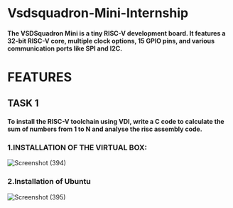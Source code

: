 # Vsdsquadron-Mini-Internship
####  The VSDSquadron Mini is a tiny RISC-V development board. It features a 32-bit RISC-V core, multiple clock options, 15 GPIO pins, and various communication ports like SPI and I2C.
# FEATURES 








## TASK 1
#### To install the RISC-V toolchain using VDI, write a C code to calculate the sum of numbers from 1 to N and analyse the risc assembly code.


### 1.INSTALLATION OF THE VIRTUAL BOX:
![Screenshot (394)](https://github.com/Saidharshinee/Vsdintern/assets/170953134/75931dd9-d9d4-4347-8901-877bb9123d4a)
### 2.Installation of Ubuntu

![Screenshot (395)](https://github.com/Saidharshinee/Vsdintern/assets/170953134/f50acee6-64be-415d-847f-2502bef14aca)
